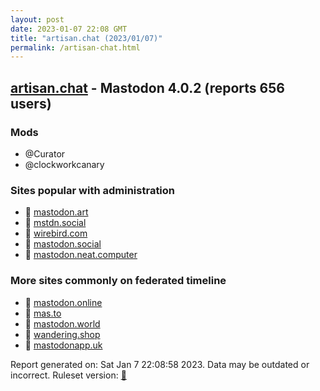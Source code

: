 ```yaml
---
layout: post
date: 2023-01-07 22:08 GMT
title: "artisan.chat (2023/01/07)"
permalink: /artisan-chat.html
---
```



## [artisan.chat](https://artisan.chat) - Mastodon 4.0.2 (reports 656 users)

### Mods
 * @Curator
 * @clockworkcanary

### Sites popular with administration

* 🐘 [mastodon.art](/mastodon-art.html)
* 🐘 [mstdn.social](/mstdn-social.html)
* 🐘 [wirebird.com](/wirebird-com.html)
* 🐘 [mastodon.social](/mastodon-social.html)
* 🐘 [mastodon.neat.computer](/mastodon-neat-computer.html)

### More sites commonly on federated timeline

* 🐘 [mastodon.online](/mastodon-online.html)
* 🐘 [mas.to](/mas-to.html)
* 🐘 [mastodon.world](/mastodon-world.html)
* 🐘 [wandering.shop](/wandering-shop.html)
* 🐘 [mastodonapp.uk](/mastodonapp-uk.html)

Report generated on: Sat Jan  7 22:08:58 2023. Data may be outdated or incorrect.
Ruleset version: [🏀](/version-basketball)
